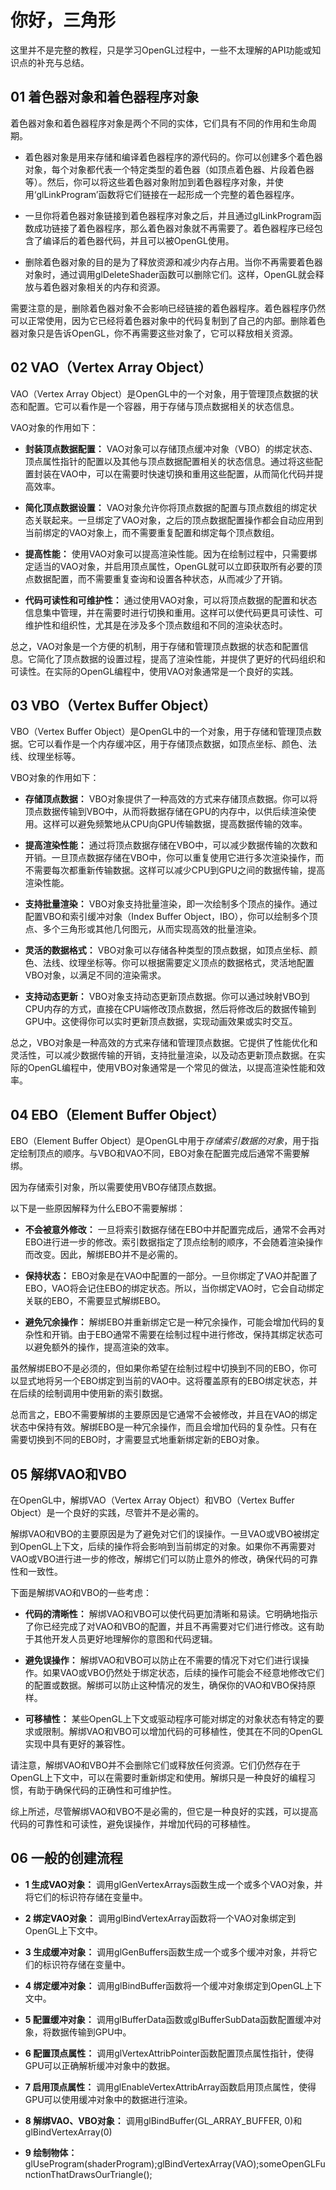 # 你好，三角形 </h1>
这里并不是完整的教程，只是学习OpenGL过程中，一些不太理解的API功能或知识点的补充与总结。
## 01 着色器对象和着色器程序对象 </h2>
着色器对象和着色器程序对象是两个不同的实体，它们具有不同的作用和生命周期。

 - 着色器对象是用来存储和编译着色器程序的源代码的。你可以创建多个着色器对象，每个对象都代表一个特定类型的着色器（如顶点着色器、片段着色器等）。然后，你可以将这些着色器对象附加到着色器程序对象，并使用‘glLinkProgram’函数将它们链接在一起形成一个完整的着色器程序。

 - 一旦你将着色器对象链接到着色器程序对象之后，并且通过glLinkProgram函数成功链接了着色器程序，那么着色器对象就不再需要了。着色器程序已经包含了编译后的着色器代码，并且可以被OpenGL使用。

 - 删除着色器对象的目的是为了释放资源和减少内存占用。当你不再需要着色器对象时，通过调用glDeleteShader函数可以删除它们。这样，OpenGL就会释放与着色器对象相关的内存和资源。

需要注意的是，删除着色器对象不会影响已经链接的着色器程序。着色器程序仍然可以正常使用，因为它已经将着色器对象中的代码复制到了自己的内部。删除着色器对象只是告诉OpenGL，你不再需要这些对象了，它可以释放相关资源。

## 02 VAO（Vertex Array Object） </h2>
VAO（Vertex Array Object）是OpenGL中的一个对象，用于管理顶点数据的状态和配置。它可以看作是一个容器，用于存储与顶点数据相关的状态信息。

VAO对象的作用如下：

 - **封装顶点数据配置：** VAO对象可以存储顶点缓冲对象（VBO）的绑定状态、顶点属性指针的配置以及其他与顶点数据配置相关的状态信息。通过将这些配置封装在VAO中，可以在需要时快速切换和重用这些配置，从而简化代码并提高效率。

 - **简化顶点数据设置：** VAO对象允许你将顶点数据的配置与顶点数组的绑定状态关联起来。一旦绑定了VAO对象，之后的顶点数据配置操作都会自动应用到当前绑定的VAO对象上，而不需要重复配置和绑定每个顶点数组。

 - **提高性能：** 使用VAO对象可以提高渲染性能。因为在绘制过程中，只需要绑定适当的VAO对象，并启用顶点属性，OpenGL就可以立即获取所有必要的顶点数据配置，而不需要重复查询和设置各种状态，从而减少了开销。

 - **代码可读性和可维护性：** 通过使用VAO对象，可以将顶点数据的配置和状态信息集中管理，并在需要时进行切换和重用。这样可以使代码更具可读性、可维护性和组织性，尤其是在涉及多个顶点数组和不同的渲染状态时。

总之，VAO对象是一个方便的机制，用于存储和管理顶点数据的状态和配置信息。它简化了顶点数据的设置过程，提高了渲染性能，并提供了更好的代码组织和可读性。在实际的OpenGL编程中，使用VAO对象通常是一个良好的实践。

## 03 VBO（Vertex Buffer Object） </h2>
VBO（Vertex Buffer Object）是OpenGL中的一个对象，用于存储和管理顶点数据。它可以看作是一个内存缓冲区，用于存储顶点数据，如顶点坐标、颜色、法线、纹理坐标等。

VBO对象的作用如下：

 - **存储顶点数据：** VBO对象提供了一种高效的方式来存储顶点数据。你可以将顶点数据传输到VBO中，从而将数据存储在GPU的内存中，以供后续渲染使用。这样可以避免频繁地从CPU向GPU传输数据，提高数据传输的效率。

- **提高渲染性能：** 通过将顶点数据存储在VBO中，可以减少数据传输的次数和开销。一旦顶点数据存储在VBO中，你可以重复使用它进行多次渲染操作，而不需要每次都重新传输数据。这样可以减少CPU到GPU之间的数据传输，提高渲染性能。

- **支持批量渲染：** VBO对象支持批量渲染，即一次绘制多个顶点的操作。通过配置VBO和索引缓冲对象（Index Buffer Object，IBO），你可以绘制多个顶点、多个三角形或其他几何图元，从而实现高效的批量渲染。

- **灵活的数据格式：** VBO对象可以存储各种类型的顶点数据，如顶点坐标、颜色、法线、纹理坐标等。你可以根据需要定义顶点的数据格式，灵活地配置VBO对象，以满足不同的渲染需求。

- **支持动态更新：** VBO对象支持动态更新顶点数据。你可以通过映射VBO到CPU内存的方式，直接在CPU端修改顶点数据，然后将修改后的数据传输到GPU中。这使得你可以实时更新顶点数据，实现动画效果或实时交互。

总之，VBO对象是一种高效的方式来存储和管理顶点数据。它提供了性能优化和灵活性，可以减少数据传输的开销，支持批量渲染，以及动态更新顶点数据。在实际的OpenGL编程中，使用VBO对象通常是一个常见的做法，以提高渲染性能和效率。

## 04 EBO（Element Buffer Object）</h2>

EBO（Element Buffer Object）是OpenGL中用于*存储索引数据的对象*，用于指定绘制顶点的顺序。与VBO和VAO不同，EBO对象在配置完成后通常不需要解绑。

因为存储索引对象，所以需要使用VBO存储顶点数据。

以下是一些原因解释为什么EBO不需要解绑：

 - **不会被意外修改：** 一旦将索引数据存储在EBO中并配置完成后，通常不会再对EBO进行进一步的修改。索引数据指定了顶点绘制的顺序，不会随着渲染操作而改变。因此，解绑EBO并不是必需的。

 - **保持状态：** EBO对象是在VAO中配置的一部分。一旦你绑定了VAO并配置了EBO，VAO将会记住EBO的绑定状态。所以，当你绑定VAO时，它会自动绑定关联的EBO，不需要显式解绑EBO。

 - **避免冗余操作：** 解绑EBO并重新绑定它是一种冗余操作，可能会增加代码的复杂性和开销。由于EBO通常不需要在绘制过程中进行修改，保持其绑定状态可以避免额外的操作，提高渲染的效率。

虽然解绑EBO不是必须的，但如果你希望在绘制过程中切换到不同的EBO，你可以显式地将另一个EBO绑定到当前的VAO中。这将覆盖原有的EBO绑定状态，并在后续的绘制调用中使用新的索引数据。

总而言之，EBO不需要解绑的主要原因是它通常不会被修改，并且在VAO的绑定状态中保持有效。解绑EBO是一种冗余操作，而且会增加代码的复杂性。只有在需要切换到不同的EBO时，才需要显式地重新绑定新的EBO对象。

## 05 解绑VAO和VBO </h2>
在OpenGL中，解绑VAO（Vertex Array Object）和VBO（Vertex Buffer Object）是一个良好的实践，尽管并不是必需的。

解绑VAO和VBO的主要原因是为了避免对它们的误操作。一旦VAO或VBO被绑定到OpenGL上下文，后续的操作将会影响到当前绑定的对象。如果你不再需要对VAO或VBO进行进一步的修改，解绑它们可以防止意外的修改，确保代码的可靠性和一致性。

下面是解绑VAO和VBO的一些考虑：


 - **代码的清晰性：** 解绑VAO和VBO可以使代码更加清晰和易读。它明确地指示了你已经完成了对VAO和VBO的配置，并且不再需要对它们进行修改。这有助于其他开发人员更好地理解你的意图和代码逻辑。


 - **避免误操作：** 解绑VAO和VBO可以防止在不需要的情况下对它们进行误操作。如果VAO或VBO仍然处于绑定状态，后续的操作可能会不经意地修改它们的配置或数据。解绑可以防止这种情况的发生，确保你的VAO和VBO保持原样。


 - **可移植性：** 某些OpenGL上下文或驱动程序可能对绑定的对象状态有特定的要求或限制。解绑VAO和VBO可以增加代码的可移植性，使其在不同的OpenGL实现中具有更好的兼容性。

请注意，解绑VAO和VBO并不会删除它们或释放任何资源。它们仍然存在于OpenGL上下文中，可以在需要时重新绑定和使用。解绑只是一种良好的编程习惯，有助于确保代码的正确性和可维护性。

综上所述，尽管解绑VAO和VBO不是必需的，但它是一种良好的实践，可以提高代码的可靠性和可读性，避免误操作，并增加代码的可移植性。



## 06 一般的创建流程 </h2>

- **1 生成VAO对象：** 调用glGenVertexArrays函数生成一个或多个VAO对象，并将它们的标识符存储在变量中。 
 
- **2 绑定VAO对象：** 调用glBindVertexArray函数将一个VAO对象绑定到OpenGL上下文中。

- **3 生成缓冲对象：** 调用glGenBuffers函数生成一个或多个缓冲对象，并将它们的标识符存储在变量中。

- **4 绑定缓冲对象：** 调用glBindBuffer函数将一个缓冲对象绑定到OpenGL上下文中。

- **5 配置缓冲对象：** 调用glBufferData函数或glBufferSubData函数配置缓冲对象，将数据传输到GPU中。

- **6 配置顶点属性：** 调用glVertexAttribPointer函数配置顶点属性指针，使得GPU可以正确解析缓冲对象中的数据。

- **7 启用顶点属性：** 调用glEnableVertexAttribArray函数启用顶点属性，使得GPU可以使用缓冲对象中的数据进行渲染。

- **8 解绑VAO、VBO对象：** 调用glBindBuffer(GL_ARRAY_BUFFER, 0)和glBindVertexArray(0)

- **9 绘制物体：** glUseProgram(shaderProgram);glBindVertexArray(VAO);someOpenGLFunctionThatDrawsOurTriangle();



